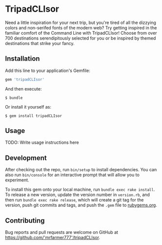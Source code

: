 # TripadCLIsor

Need a little inspiration for your next trip, but you're tired of all the dizzying colors and non-serifed fonts of the modern web?
Try getting inspired in the familiar comfort of the Command Line with TripadCLIsor! Choose from over 700 destinations serendipitously
selected for you or be inspired by themed destinations that strike your fancy.



## Installation

Add this line to your application's Gemfile:

```ruby
gem 'tripadCLIsor'
```

And then execute:

    $ bundle

Or install it yourself as:

    $ gem install tripadCLIsor

## Usage

TODO: Write usage instructions here

## Development

After checking out the repo, run `bin/setup` to install dependencies. You can also run `bin/console` for an interactive prompt that will allow you to experiment.

To install this gem onto your local machine, run `bundle exec rake install`. To release a new version, update the version number in `version.rb`, and then run `bundle exec rake release`, which will create a git tag for the version, push git commits and tags, and push the `.gem` file to [rubygems.org](https://rubygems.org).

## Contributing

Bug reports and pull requests are welcome on GitHub at https://github.com/'mrfarmer777'/tripadCLIsor.

